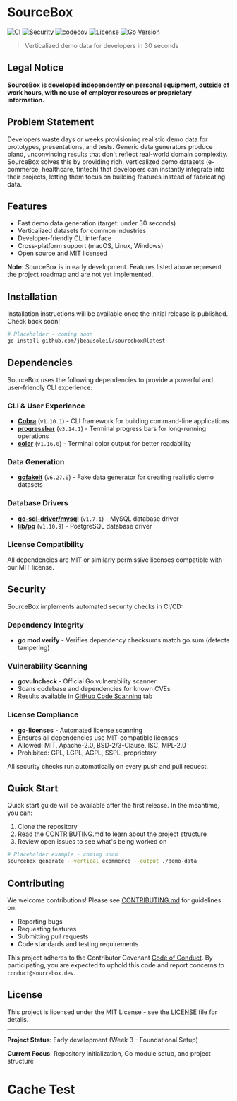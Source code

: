 # SourceBox

[![CI](https://github.com/jbeausoleil/sourcebox/actions/workflows/ci.yml/badge.svg)](https://github.com/jbeausoleil/sourcebox/actions/workflows/ci.yml)
[![Security](https://github.com/jbeausoleil/sourcebox/actions/workflows/ci.yml/badge.svg?job=security)](https://github.com/jbeausoleil/sourcebox/actions/workflows/ci.yml)
[![codecov](https://codecov.io/gh/jbeausoleil/sourcebox/branch/main/graph/badge.svg)](https://codecov.io/gh/jbeausoleil/sourcebox)
[![License](https://img.shields.io/badge/license-MIT-blue.svg)](LICENSE)
[![Go Version](https://img.shields.io/github/go-mod/go-version/jbeausoleil/sourcebox)](go.mod)

> Verticalized demo data for developers in 30 seconds

<!-- Test comment for PR workflow validation -->

## Legal Notice

**SourceBox is developed independently on personal equipment, outside of work hours, with no use of employer resources or proprietary information.**

## Problem Statement

Developers waste days or weeks provisioning realistic demo data for prototypes, presentations, and tests. Generic data generators produce bland, unconvincing results that don't reflect real-world domain complexity. SourceBox solves this by providing rich, verticalized demo datasets (e-commerce, healthcare, fintech) that developers can instantly integrate into their projects, letting them focus on building features instead of fabricating data.

## Features

- Fast demo data generation (target: under 30 seconds)
- Verticalized datasets for common industries
- Developer-friendly CLI interface
- Cross-platform support (macOS, Linux, Windows)
- Open source and MIT licensed

**Note**: SourceBox is in early development. Features listed above represent the project roadmap and are not yet implemented.

## Installation

Installation instructions will be available once the initial release is published. Check back soon!

```bash
# Placeholder - coming soon
go install github.com/jbeausoleil/sourcebox@latest
```

## Dependencies

SourceBox uses the following dependencies to provide a powerful and user-friendly CLI experience:

### CLI & User Experience

- [**Cobra**](https://github.com/spf13/cobra) (`v1.10.1`) - CLI framework for building command-line applications
- [**progressbar**](https://github.com/schollz/progressbar) (`v3.14.1`) - Terminal progress bars for long-running operations
- [**color**](https://github.com/fatih/color) (`v1.16.0`) - Terminal color output for better readability

### Data Generation

- [**gofakeit**](https://github.com/brianvoe/gofakeit) (`v6.27.0`) - Fake data generator for creating realistic demo datasets

### Database Drivers

- [**go-sql-driver/mysql**](https://github.com/go-sql-driver/mysql) (`v1.7.1`) - MySQL database driver
- [**lib/pq**](https://github.com/lib/pq) (`v1.10.9`) - PostgreSQL database driver

### License Compatibility

All dependencies are MIT or similarly permissive licenses compatible with our MIT license.

## Security

SourceBox implements automated security checks in CI/CD:

### Dependency Integrity
- **go mod verify** - Verifies dependency checksums match go.sum (detects tampering)

### Vulnerability Scanning
- **govulncheck** - Official Go vulnerability scanner
- Scans codebase and dependencies for known CVEs
- Results available in [GitHub Code Scanning](https://github.com/jbeausoleil/sourcebox/security/code-scanning) tab

### License Compliance
- **go-licenses** - Automated license scanning
- Ensures all dependencies use MIT-compatible licenses
- Allowed: MIT, Apache-2.0, BSD-2/3-Clause, ISC, MPL-2.0
- Prohibited: GPL, LGPL, AGPL, SSPL, proprietary

All security checks run automatically on every push and pull request.

## Quick Start

Quick start guide will be available after the first release. In the meantime, you can:

1. Clone the repository
2. Read the [CONTRIBUTING.md](CONTRIBUTING.md) to learn about the project structure
3. Review open issues to see what's being worked on

```bash
# Placeholder example - coming soon
sourcebox generate --vertical ecommerce --output ./demo-data
```

## Contributing

We welcome contributions! Please see [CONTRIBUTING.md](CONTRIBUTING.md) for guidelines on:

- Reporting bugs
- Requesting features
- Submitting pull requests
- Code standards and testing requirements

This project adheres to the Contributor Covenant [Code of Conduct](CODE_OF_CONDUCT.md). By participating, you are expected to uphold this code and report concerns to `conduct@sourcebox.dev`.

## License

This project is licensed under the MIT License - see the [LICENSE](LICENSE) file for details.

---

**Project Status**: Early development (Week 3 - Foundational Setup)

**Current Focus**: Repository initialization, Go module setup, and project structure
# Cache Test
